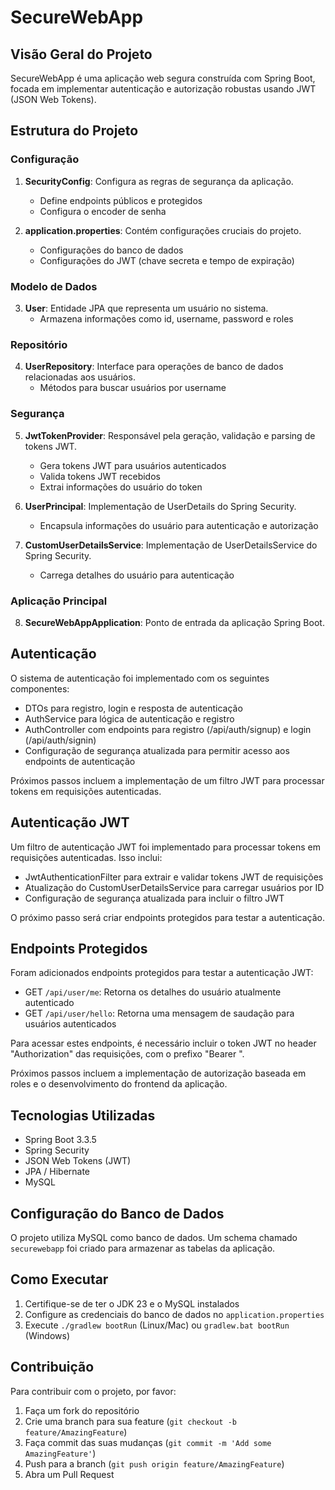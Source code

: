 # SecureWebApp

## Visão Geral do Projeto

SecureWebApp é uma aplicação web segura construída com Spring Boot, focada em implementar autenticação e autorização robustas usando JWT (JSON Web Tokens).

## Estrutura do Projeto

### Configuração

1. **SecurityConfig**: Configura as regras de segurança da aplicação.
   - Define endpoints públicos e protegidos
   - Configura o encoder de senha

2. **application.properties**: Contém configurações cruciais do projeto.
   - Configurações do banco de dados
   - Configurações do JWT (chave secreta e tempo de expiração)

### Modelo de Dados

3. **User**: Entidade JPA que representa um usuário no sistema.
   - Armazena informações como id, username, password e roles

### Repositório

4. **UserRepository**: Interface para operações de banco de dados relacionadas aos usuários.
   - Métodos para buscar usuários por username

### Segurança

5. **JwtTokenProvider**: Responsável pela geração, validação e parsing de tokens JWT.
   - Gera tokens JWT para usuários autenticados
   - Valida tokens JWT recebidos
   - Extrai informações do usuário do token

6. **UserPrincipal**: Implementação de UserDetails do Spring Security.
   - Encapsula informações do usuário para autenticação e autorização

7. **CustomUserDetailsService**: Implementação de UserDetailsService do Spring Security.
   - Carrega detalhes do usuário para autenticação

### Aplicação Principal

8. **SecureWebAppApplication**: Ponto de entrada da aplicação Spring Boot.

## Autenticação

O sistema de autenticação foi implementado com os seguintes componentes:

- DTOs para registro, login e resposta de autenticação
- AuthService para lógica de autenticação e registro
- AuthController com endpoints para registro (/api/auth/signup) e login (/api/auth/signin)
- Configuração de segurança atualizada para permitir acesso aos endpoints de autenticação

Próximos passos incluem a implementação de um filtro JWT para processar tokens em requisições autenticadas.

## Autenticação JWT

Um filtro de autenticação JWT foi implementado para processar tokens em requisições autenticadas. Isso inclui:

- JwtAuthenticationFilter para extrair e validar tokens JWT de requisições
- Atualização do CustomUserDetailsService para carregar usuários por ID
- Configuração de segurança atualizada para incluir o filtro JWT

O próximo passo será criar endpoints protegidos para testar a autenticação.

## Endpoints Protegidos

Foram adicionados endpoints protegidos para testar a autenticação JWT:

- GET `/api/user/me`: Retorna os detalhes do usuário atualmente autenticado
- GET `/api/user/hello`: Retorna uma mensagem de saudação para usuários autenticados

Para acessar estes endpoints, é necessário incluir o token JWT no header "Authorization" das requisições, com o prefixo "Bearer ".

Próximos passos incluem a implementação de autorização baseada em roles e o desenvolvimento do frontend da aplicação.

## Tecnologias Utilizadas

- Spring Boot 3.3.5
- Spring Security
- JSON Web Tokens (JWT)
- JPA / Hibernate
- MySQL

## Configuração do Banco de Dados

O projeto utiliza MySQL como banco de dados. Um schema chamado `securewebapp` foi criado para armazenar as tabelas da aplicação.

## Como Executar

1. Certifique-se de ter o JDK 23 e o MySQL instalados
2. Configure as credenciais do banco de dados no `application.properties`
3. Execute `./gradlew bootRun` (Linux/Mac) ou `gradlew.bat bootRun` (Windows)

## Contribuição

Para contribuir com o projeto, por favor:
1. Faça um fork do repositório
2. Crie uma branch para sua feature (`git checkout -b feature/AmazingFeature`)
3. Faça commit das suas mudanças (`git commit -m 'Add some AmazingFeature'`)
4. Push para a branch (`git push origin feature/AmazingFeature`)
5. Abra um Pull Request
